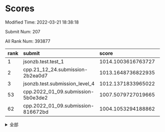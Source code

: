 # Scores

Modified Time: 2022-03-21 18:38:18

Submit Num: 207

All Rank Num: 393877

| rank |               submit               |       score        |       sigma        | pk_num |
| :--- | :--------------------------------- | :----------------- | :----------------- | :----- |
| 1    | jsonzb.test.test_1                 | 1014.1003616763727 | 0.819328818479237  | 7612   |
| 2    | cpp.21_12_24.submission-2b2ea0d7   | 1013.1648736822935 | 0.7978061517980113 | 7614   |
| 3    | jsonzb.test.submission_level_4     | 1012.1371833965022 | 0.779324274255029  | 7613   |
| 53   | cpp.2022_01_09.submission-5b0e3de2 | 1007.5079727019665 | 0.7329906719584232 | 7612   |
| 62   | cpp.2022_01_09.submission-816672bd | 1004.1053294188862 | 0.7122402914518452 | 7611   |


<details>
<summary>全部</summary>

| rank |                 submit                 |       score        |       sigma        | pk_num |
| :--- | :------------------------------------- | :----------------- | :----------------- | :----- |
| 1    | jsonzb.test.test_1                     | 1014.1003616763727 | 0.819328818479237  | 7612   |
| 2    | cpp.21_12_24.submission-2b2ea0d7       | 1013.1648736822935 | 0.7978061517980113 | 7614   |
| 3    | jsonzb.test.submission_level_4         | 1012.1371833965022 | 0.779324274255029  | 7613   |
| 4    | gobigger.level_3.submission_level_3_4  | 1011.3716601354346 | 0.7737538744977062 | 7611   |
| 5    | gobigger.level_3.submission_level_3_24 | 1011.2998323876293 | 0.8028926232337783 | 7612   |
| 6    | gobigger.level_3.submission_level_3_2  | 1011.2541161083504 | 0.7579654279088617 | 7613   |
| 7    | gobigger.level_3.submission_level_3_15 | 1011.1543706502333 | 0.7731421150681992 | 7611   |
| 8    | gobigger.level_3.submission_level_3_45 | 1011.0901625613416 | 0.7736105309354326 | 7614   |
| 9    | gobigger.level_3.submission_level_3_35 | 1011.0442017785059 | 0.7701469810860726 | 7613   |
| 10   | gobigger.level_3.submission_level_3_5  | 1010.9397975014316 | 0.7734723259576413 | 7612   |
| 11   | gobigger.level_3.submission_level_3_26 | 1010.9128393829249 | 0.7501088098775666 | 7608   |
| 12   | gobigger.level_3.submission_level_3_22 | 1010.8398926258725 | 0.7484242915206962 | 7612   |
| 13   | gobigger.level_3.submission_level_3_37 | 1010.7978519370065 | 0.7779002238426277 | 7607   |
| 14   | gobigger.level_3.submission_level_3_16 | 1010.7096070384395 | 0.7840063558193017 | 7614   |
| 15   | gobigger.level_3.submission_level_3_27 | 1010.4483612971102 | 0.7696608303644367 | 7619   |
| 16   | gobigger.level_3.submission_level_3_18 | 1010.4192316378329 | 0.7672469036806506 | 7610   |
| 17   | gobigger.level_3.submission_level_3_11 | 1010.3381036117405 | 0.7676950300255065 | 7610   |
| 18   | gobigger.level_3.submission_level_3_19 | 1010.3372520871343 | 0.7727649945084738 | 7612   |
| 19   | gobigger.level_3.submission_level_3_12 | 1010.2845359074037 | 0.7530373810983142 | 7609   |
| 20   | gobigger.level_3.submission_level_3_42 | 1010.2688790493427 | 0.7672547991347476 | 7611   |
| 21   | gobigger.level_3.submission_level_3_32 | 1010.2527887728797 | 0.7882746514789737 | 7617   |
| 22   | gobigger.level_3.submission_level_3_31 | 1010.1886313622604 | 0.7519781741959379 | 7605   |
| 23   | gobigger.level_3.submission_level_3_20 | 1009.9656611803827 | 0.7485381247117274 | 7615   |
| 24   | gobigger.level_3.submission_level_3_7  | 1009.9511499653919 | 0.7588251961885896 | 7608   |
| 25   | gobigger.level_3.submission_level_3_8  | 1009.9419207550857 | 0.771943656595131  | 7610   |
| 26   | gobigger.level_3.submission_level_3_21 | 1009.9279796717888 | 0.7668014672802993 | 7615   |
| 27   | gobigger.level_3.submission_level_3_10 | 1009.7995395114043 | 0.7434653152733007 | 7609   |
| 28   | gobigger.level_3.submission_level_3_41 | 1009.7214879573385 | 0.7642049978958323 | 7613   |
| 29   | gobigger.level_3.submission_level_3_44 | 1009.6837057088636 | 0.7607440240296799 | 7610   |
| 30   | gobigger.level_3.submission_level_3_1  | 1009.6705796039515 | 0.7474886692222554 | 7608   |
| 31   | gobigger.level_3.submission_level_3_6  | 1009.6587225744203 | 0.7626795279798187 | 7612   |
| 32   | gobigger.level_3.submission_level_3_43 | 1009.6547540393476 | 0.7471706360960572 | 7606   |
| 33   | gobigger.level_3.submission_level_3_48 | 1009.6373825479131 | 0.7493554635417866 | 7616   |
| 34   | gobigger.level_3.submission_level_3_14 | 1009.6220810275693 | 0.7360078641888927 | 7618   |
| 35   | gobigger.level_3.submission_level_3_47 | 1009.6128493351795 | 0.7493875982103038 | 7614   |
| 36   | gobigger.level_3.submission_level_3_40 | 1009.586011652857  | 0.7344419391863389 | 7613   |
| 37   | gobigger.level_3.submission_level_3_0  | 1009.5023376567582 | 0.7293184766940505 | 7617   |
| 38   | gobigger.level_3.submission_level_3_49 | 1009.451497026561  | 0.7446636167389165 | 7611   |
| 39   | gobigger.level_3.submission_level_3_3  | 1009.3917782202344 | 0.7596613168138622 | 7614   |
| 40   | gobigger.level_3.submission_level_3_9  | 1009.2991968584794 | 0.7665126563930764 | 7606   |
| 41   | gobigger.level_3.submission_level_3_38 | 1009.1840643070295 | 0.755265636730532  | 7613   |
| 42   | gobigger.level_3.submission_level_3_46 | 1009.006101722834  | 0.7575228500304586 | 7612   |
| 43   | gobigger.level_3.submission_level_3_33 | 1008.9520116225412 | 0.7529364681994694 | 7615   |
| 44   | gobigger.level_3.submission_level_3_23 | 1008.9278946190643 | 0.7415957197640469 | 7614   |
| 45   | gobigger.level_3.submission_level_3_29 | 1008.9178216511357 | 0.743350642848915  | 7614   |
| 46   | gobigger.level_3.submission_level_3_17 | 1008.8457978855236 | 0.753147811041319  | 7605   |
| 47   | gobigger.level_3.submission_level_3_28 | 1008.8066323612711 | 0.7327141785083662 | 7605   |
| 48   | gobigger.level_3.submission_level_3_13 | 1008.7459549594078 | 0.7207872101338498 | 7611   |
| 49   | gobigger.level_3.submission_level_3_30 | 1008.7157530578272 | 0.7443627176692693 | 7610   |
| 50   | gobigger.level_3.submission_level_3_34 | 1008.6734402275407 | 0.7623398778478743 | 7612   |
| 51   | gobigger.level_3.submission_level_3_36 | 1008.3176215327039 | 0.7560826306481694 | 7615   |
| 52   | gobigger.level_3.submission_level_3_39 | 1008.2728262018625 | 0.7313458146899037 | 7610   |
| 53   | cpp.2022_01_09.submission-5b0e3de2     | 1007.5079727019665 | 0.7329906719584232 | 7612   |
| 54   | gobigger.level_3.submission_level_3_25 | 1006.8452991463439 | 0.7358448128741865 | 7613   |
| 55   | gobigger.level_1.submission_level_1_18 | 1005.2986223552274 | 0.7274038664749649 | 7613   |
| 56   | gobigger.level_1.submission_level_1_26 | 1005.1143432522986 | 0.720113687814357  | 7610   |
| 57   | gobigger.level_1.submission_level_1_24 | 1005.0251429836645 | 0.7121744280860293 | 7609   |
| 58   | gobigger.level_1.submission_level_1_35 | 1004.7723155630039 | 0.727146613662142  | 7614   |
| 59   | gobigger.level_1.submission_level_1_27 | 1004.6335937666912 | 0.721207447931596  | 7610   |
| 60   | gobigger.level_1.submission_level_1_5  | 1004.370345463852  | 0.7142765731539171 | 7611   |
| 61   | gobigger.level_1.submission_level_1_49 | 1004.2636089173252 | 0.7139954950873021 | 7604   |
| 62   | cpp.2022_01_09.submission-816672bd     | 1004.1053294188862 | 0.7122402914518452 | 7611   |
| 63   | gobigger.level_1.submission_level_1_3  | 1004.0250427051761 | 0.7160248532162171 | 7612   |
| 64   | gobigger.level_1.submission_level_1_29 | 1004.0248808999813 | 0.7134360033536497 | 7613   |
| 65   | gobigger.level_1.submission_level_1_40 | 1003.9813011466606 | 0.7264361734506175 | 7611   |
| 66   | gobigger.level_1.submission_level_1_22 | 1003.8199433739107 | 0.7188733346135492 | 7612   |
| 67   | gobigger.level_1.submission_level_1_2  | 1003.7759148596389 | 0.7115124177545676 | 7609   |
| 68   | gobigger.level_1.submission_level_1_32 | 1003.7698681292031 | 0.7177994740875465 | 7611   |
| 69   | gobigger.level_1.submission_level_1_9  | 1003.7229984451129 | 0.7231359148393709 | 7609   |
| 70   | gobigger.level_1.submission_level_1_21 | 1003.7108060115229 | 0.721763442986063  | 7605   |
| 71   | gobigger.level_1.submission_level_1_11 | 1003.6961806448377 | 0.7177333851739884 | 7610   |
| 72   | gobigger.level_1.submission_level_1_43 | 1003.6679754667764 | 0.7102649892903558 | 7613   |
| 73   | gobigger.level_1.submission_level_1_28 | 1003.6391367885476 | 0.7274966629118736 | 7611   |
| 74   | gobigger.level_1.submission_level_1_37 | 1003.6221539903303 | 0.7260722984481067 | 7607   |
| 75   | gobigger.level_1.submission_level_1_42 | 1003.6009764943136 | 0.7163294138724621 | 7614   |
| 76   | gobigger.level_1.submission_level_1_33 | 1003.5367962070616 | 0.7131467607154993 | 7611   |
| 77   | gobigger.level_1.submission_level_1_47 | 1003.4808415558965 | 0.714331532933008  | 7613   |
| 78   | gobigger.level_1.submission_level_1_16 | 1003.4722334593695 | 0.7158572921807973 | 7613   |
| 79   | gobigger.level_1.submission_level_1_17 | 1003.4688922125866 | 0.7278245702872984 | 7615   |
| 80   | gobigger.level_1.submission_level_1_15 | 1003.4400025433922 | 0.712119613816272  | 7611   |
| 81   | gobigger.level_1.submission_level_1_31 | 1003.4110678214246 | 0.7059815009459188 | 7613   |
| 82   | gobigger.level_1.submission_level_1_1  | 1003.3495478547287 | 0.7280933667588317 | 7608   |
| 83   | gobigger.level_1.submission_level_1_25 | 1003.3043224278949 | 0.7257418554749001 | 7611   |
| 84   | gobigger.level_1.submission_level_1_20 | 1003.2799248006054 | 0.7166057386395317 | 7609   |
| 85   | gobigger.level_1.submission_level_1_13 | 1003.2535003099861 | 0.7196637381782265 | 7608   |
| 86   | gobigger.level_1.submission_level_1_6  | 1003.2348630596454 | 0.7261583221615427 | 7609   |
| 87   | gobigger.level_1.submission_level_1_45 | 1003.2209237043523 | 0.7153838775362593 | 7614   |
| 88   | gobigger.level_1.submission_level_1_8  | 1003.21888848533   | 0.7162672315258339 | 7608   |
| 89   | gobigger.level_1.submission_level_1_0  | 1003.218549778075  | 0.7159942336751669 | 7604   |
| 90   | gobigger.level_1.submission_level_1_19 | 1003.2055206522025 | 0.7113246212810513 | 7610   |
| 91   | gobigger.level_1.submission_level_1_30 | 1003.1972068033839 | 0.7166469881045961 | 7611   |
| 92   | gobigger.level_1.submission_level_1_14 | 1003.1755322773364 | 0.7133760572501635 | 7606   |
| 93   | gobigger.level_1.submission_level_1_38 | 1003.0953638931023 | 0.718718326325045  | 7617   |
| 94   | gobigger.level_1.submission_level_1_48 | 1003.0248673503236 | 0.7136902249438868 | 7609   |
| 95   | gobigger.level_1.submission_level_1_4  | 1002.9922312151856 | 0.723318357251013  | 7613   |
| 96   | gobigger.level_1.submission_level_1_7  | 1002.8068672195355 | 0.7182697019992751 | 7606   |
| 97   | gobigger.level_1.submission_level_1_46 | 1002.7760597461388 | 0.7163786598060674 | 7607   |
| 98   | gobigger.level_1.submission_level_1_36 | 1002.7540546328363 | 0.7085611954535058 | 7609   |
| 99   | gobigger.level_1.submission_level_1_41 | 1002.666625344835  | 0.7162700873762602 | 7609   |
| 100  | gobigger.level_1.submission_level_1_23 | 1002.5858420469451 | 0.72469515395567   | 7610   |
| 101  | gobigger.level_1.submission_level_1_34 | 1002.5566191000335 | 0.7093957832963766 | 7613   |
| 102  | gobigger.level_1.submission_level_1_10 | 1002.2935662589535 | 0.7104867826289017 | 7611   |
| 103  | gobigger.level_1.submission_level_1_44 | 1002.2922770754247 | 0.7176201375068819 | 7600   |
| 104  | gobigger.level_1.submission_level_1_39 | 1002.1237909704323 | 0.7248360139399562 | 7609   |
| 105  | gobigger.level_1.submission_level_1_12 | 1001.22921897336   | 0.7089906532561009 | 7613   |
| 106  | gobigger.random.submission_random_28   | 997.3879744426038  | 0.7140755684708119 | 7617   |
| 107  | gobigger.random.submission_random_7    | 997.0806019273432  | 0.7124211510736845 | 7613   |
| 108  | gobigger.random.submission_random_8    | 996.8984031257505  | 0.7072120387428832 | 7608   |
| 109  | gobigger.random.submission_random_43   | 996.8266399483122  | 0.7152242690103666 | 7613   |
| 110  | gobigger.random.submission_random_5    | 996.645645155161   | 0.705731095022975  | 7609   |
| 111  | gobigger.random.submission_random_45   | 996.604414630423   | 0.7163955066050184 | 7607   |
| 112  | gobigger.random.submission_random_31   | 996.4859139034198  | 0.7016085889551227 | 7613   |
| 113  | gobigger.random.submission_random_15   | 996.4683339894087  | 0.7062195490562114 | 7608   |
| 114  | gobigger.random.submission_random_25   | 996.3874921581235  | 0.7061015335238723 | 7609   |
| 115  | gobigger.random.submission_random_38   | 996.3396292542199  | 0.690025294484744  | 7619   |
| 116  | gobigger.random.submission_random_17   | 996.1767993907183  | 0.7120648272941076 | 7614   |
| 117  | gobigger.random.submission_random_48   | 996.1722177755441  | 0.7154010679527366 | 7607   |
| 118  | gobigger.random.submission_random_39   | 996.160755177303   | 0.7246161868427048 | 7611   |
| 119  | gobigger.random.submission_random_34   | 996.1496766108802  | 0.7126512119263525 | 7614   |
| 120  | gobigger.random.submission_random_18   | 996.1145271867318  | 0.7009142893903758 | 7612   |
| 121  | gobigger.random.submission_random_36   | 996.1095854512115  | 0.6971129625716892 | 7615   |
| 122  | gobigger.random.submission_random_23   | 996.0751134568312  | 0.7067409786864366 | 7612   |
| 123  | gobigger.random.submission_random_20   | 996.064621257471   | 0.7050648899558306 | 7609   |
| 124  | gobigger.random.submission_random_13   | 996.0375504704972  | 0.7016003055291158 | 7612   |
| 125  | gobigger.random.submission_random_3    | 995.9923638241925  | 0.711203528784189  | 7607   |
| 126  | gobigger.random.submission_random_19   | 995.9611049201651  | 0.7130323194817425 | 7611   |
| 127  | gobigger.random.submission_random_32   | 995.9577398201925  | 0.7169834761227436 | 7609   |
| 128  | gobigger.random.submission_random_46   | 995.9566135941545  | 0.703595012221253  | 7614   |
| 129  | gobigger.random.submission_random_26   | 995.8778966164799  | 0.7126107482004178 | 7605   |
| 130  | gobigger.random.submission_random_24   | 995.8315491821767  | 0.7035104120979805 | 7610   |
| 131  | gobigger.random.submission_random_40   | 995.8251484333528  | 0.7032611068901472 | 7608   |
| 132  | gobigger.random.submission_random_4    | 995.7929794660539  | 0.7071449177249413 | 7609   |
| 133  | gobigger.random.submission_random_11   | 995.7914447428907  | 0.7142246845102378 | 7614   |
| 134  | gobigger.random.submission_random_47   | 995.7831059575749  | 0.7037897078084921 | 7610   |
| 135  | gobigger.random.submission_random_16   | 995.7319709719714  | 0.7339998719121498 | 7613   |
| 136  | gobigger.random.submission_random_37   | 995.6905646384793  | 0.7070000999425546 | 7613   |
| 137  | gobigger.random.submission_random_0    | 995.6820577864466  | 0.7053639582628085 | 7610   |
| 138  | gobigger.random.submission_random_14   | 995.6794155215524  | 0.7131868854999227 | 7611   |
| 139  | gobigger.random.submission_random_49   | 995.6533533796347  | 0.7030287784844561 | 7611   |
| 140  | gobigger.random.submission_random_41   | 995.6522960765761  | 0.7066454999012117 | 7611   |
| 141  | gobigger.random.submission_random_33   | 995.5894432195479  | 0.7182807823485136 | 7613   |
| 142  | gobigger.random.submission_random_30   | 995.560486397407   | 0.7187042176183691 | 7616   |
| 143  | gobigger.random.submission_random_6    | 995.5507719572832  | 0.6950923278764641 | 7612   |
| 144  | gobigger.random.submission_random_35   | 995.5461075698252  | 0.7101615231334463 | 7616   |
| 145  | gobigger.random.submission_random_1    | 995.4580306987672  | 0.7184820369304562 | 7616   |
| 146  | gobigger.random.submission_random_10   | 995.4111498031102  | 0.714559564041854  | 7617   |
| 147  | gobigger.random.submission_random_27   | 995.390988706232   | 0.7047689819651981 | 7611   |
| 148  | gobigger.random.submission_random_12   | 995.3577067417206  | 0.7194615287120397 | 7613   |
| 149  | gobigger.random.submission_random_2    | 995.2981456306757  | 0.7079477202521127 | 7611   |
| 150  | gobigger.random.submission_random_22   | 995.1869981017343  | 0.7167739586936663 | 7612   |
| 151  | gobigger.random.submission_random_9    | 995.1002540611413  | 0.7158745291247928 | 7610   |
| 152  | gobigger.random.submission_random_42   | 995.0841413142258  | 0.7097832739418412 | 7609   |
| 153  | gobigger.random.submission_random_44   | 995.07523340639    | 0.7163843379919035 | 7609   |
| 154  | gobigger.random.submission_random_21   | 994.6623046998504  | 0.7166025367093608 | 7612   |
| 155  | gobigger.random.submission_random_29   | 994.4659107661886  | 0.7154285182207545 | 7617   |
| 156  | gobigger.level_2.submission_level_2_35 | 994.337154479831   | 0.7243375709801226 | 7610   |
| 157  | gobigger.level_2.submission_level_2_5  | 993.9914106984221  | 0.7247522721210858 | 7615   |
| 158  | gobigger.level_2.submission_level_2_44 | 993.5872143960823  | 0.7310005728964606 | 7613   |
| 159  | gobigger.level_2.submission_level_2_18 | 993.5184823556455  | 0.7251977979443727 | 7611   |
| 160  | gobigger.level_2.submission_level_2_41 | 993.4175613878353  | 0.7288827286088677 | 7612   |
| 161  | gobigger.level_2.submission_level_2_1  | 993.1428841629456  | 0.7344698606960747 | 7613   |
| 162  | gobigger.level_2.submission_level_2_3  | 993.0820879552659  | 0.7263204629158708 | 7610   |
| 163  | gobigger.level_2.submission_level_2_42 | 992.931531311747   | 0.7396910087920252 | 7610   |
| 164  | gobigger.level_2.submission_level_2_16 | 992.8208180926941  | 0.7408152604790691 | 7611   |
| 165  | gobigger.level_2.submission_level_2_23 | 992.7716016310641  | 0.728342853198872  | 7608   |
| 166  | gobigger.level_2.submission_level_2_32 | 992.7397236399545  | 0.7302010532003775 | 7610   |
| 167  | gobigger.level_2.submission_level_2_12 | 992.6888924697398  | 0.7658545208422399 | 7612   |
| 168  | gobigger.level_2.submission_level_2_34 | 992.6674911811116  | 0.7349069129280639 | 7610   |
| 169  | gobigger.level_2.submission_level_2_11 | 992.6617131337363  | 0.7388016881006483 | 7613   |
| 170  | gobigger.level_2.submission_level_2_13 | 992.6581855679632  | 0.7543471316346444 | 7611   |
| 171  | gobigger.level_2.submission_level_2_48 | 992.5502508439641  | 0.7309003646983877 | 7613   |
| 172  | gobigger.level_2.submission_level_2_10 | 992.4757020803511  | 0.7384573615603506 | 7607   |
| 173  | gobigger.level_2.submission_level_2_33 | 992.4564489200914  | 0.7244342767511414 | 7610   |
| 174  | gobigger.level_2.submission_level_2_43 | 992.4440269132306  | 0.7458794940151243 | 7611   |
| 175  | gobigger.level_2.submission_level_2_17 | 992.4310365275819  | 0.7371348679591307 | 7616   |
| 176  | gobigger.level_2.submission_level_2_22 | 992.3878064843434  | 0.7327784326241585 | 7613   |
| 177  | gobigger.level_2.submission_level_2_47 | 992.3724035702073  | 0.7515084284660158 | 7611   |
| 178  | gobigger.level_2.submission_level_2_9  | 992.2596025822362  | 0.7441398127098432 | 7608   |
| 179  | gobigger.level_2.submission_level_2_31 | 992.259361118864   | 0.7362775135045571 | 7611   |
| 180  | gobigger.level_2.submission_level_2_39 | 992.2428916709908  | 0.7500575222888001 | 7616   |
| 181  | gobigger.level_2.submission_level_2_28 | 992.2383234767567  | 0.7553869209695471 | 7614   |
| 182  | gobigger.level_2.submission_level_2_8  | 992.1436591908318  | 0.7273827248882533 | 7613   |
| 183  | gobigger.level_2.submission_level_2_19 | 992.1256277203622  | 0.7447816305290618 | 7615   |
| 184  | gobigger.level_2.submission_level_2_37 | 992.1142695860234  | 0.7346417338602802 | 7610   |
| 185  | gobigger.level_2.submission_level_2_49 | 992.0961828498223  | 0.7368617417087429 | 7609   |
| 186  | gobigger.level_2.submission_level_2_40 | 992.0543206312113  | 0.7499336105340931 | 7614   |
| 187  | gobigger.level_2.submission_level_2_15 | 992.0537651535553  | 0.7400199421817016 | 7607   |
| 188  | gobigger.level_2.submission_level_2_20 | 992.038421418177   | 0.7432598616975047 | 7607   |
| 189  | gobigger.level_2.submission_level_2_24 | 991.9589201790997  | 0.7355325195134849 | 7618   |
| 190  | gobigger.level_2.submission_level_2_25 | 991.815287030203   | 0.775100173915825  | 7612   |
| 191  | gobigger.level_2.submission_level_2_0  | 991.8007643027856  | 0.7476333105186663 | 7611   |
| 192  | gobigger.level_2.submission_level_2_21 | 991.7990287586409  | 0.7635648847606813 | 7613   |
| 193  | gobigger.level_2.submission_level_2_30 | 991.7343542340852  | 0.7591455202872613 | 7611   |
| 194  | gobigger.level_2.submission_level_2_45 | 991.6688287364195  | 0.7278883661750244 | 7611   |
| 195  | gobigger.level_2.submission_level_2_7  | 991.6644294550446  | 0.7543633191512698 | 7615   |
| 196  | gobigger.level_2.submission_level_2_4  | 991.6083538465283  | 0.7414704543707284 | 7613   |
| 197  | gobigger.level_2.submission_level_2_2  | 991.4064158574006  | 0.7742097023368553 | 7611   |
| 198  | gobigger.level_2.submission_level_2_27 | 991.332339218852   | 0.7431951342099028 | 7610   |
| 199  | gobigger.level_2.submission_level_2_36 | 991.3037214855324  | 0.7397080017928348 | 7610   |
| 200  | gobigger.level_2.submission_level_2_46 | 991.2444738448665  | 0.7703360244262204 | 7608   |
| 201  | gobigger.level_2.submission_level_2_38 | 991.1080582144416  | 0.7552687468596058 | 7608   |
| 202  | gobigger.level_2.submission_level_2_6  | 990.8942987876718  | 0.7633120816768846 | 7608   |
| 203  | gobigger.level_2.submission_level_2_29 | 990.8912877702429  | 0.7508543350384529 | 7604   |
| 204  | gobigger.level_2.submission_level_2_26 | 990.5372456035345  | 0.7508007000468221 | 7611   |
| 205  | gobigger.level_2.submission_level_2_14 | 990.4715258109492  | 0.7607291029639486 | 7613   |
| 206  | gobigger.none.submission_none_0        | 974.964412927425   | 1.563143863379138  | 7608   |
| 207  | gobigger.none.submission_none_1        | 973.717871831971   | 1.6924085136538582 | 7606   |

</details>